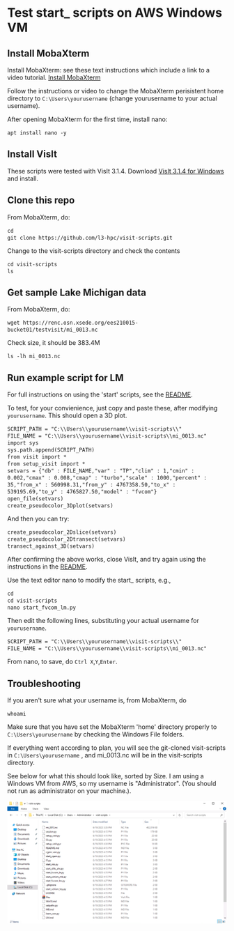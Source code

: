 # Test start_ scripts on AWS Windows VM

## Install MobaXterm

Install MobaXterm: see these text instructions which include a link to a video tutorial. [Install MobaXterm](https://hpc.ncsu.edu/Documents/mobaxterm.php?ref=login)

Follow the instructions or video to change the MobaXterm perisistent home directory to `C:\Users\yourusername` (change yourusername to your actual username).

After opening MobaXterm for the first time, install nano:
```
apt install nano -y
```

## Install VisIt

These scripts were tested with VisIt 3.1.4.  Download [VisIt 3.1.4 for Windows](https://github.com/visit-dav/visit/releases/download/v3.1.4/visit3.1.4_x64.exe) and install.

## Clone this repo

From MobaXterm, do:
```
cd
git clone https://github.com/l3-hpc/visit-scripts.git
```

Change to the visit-scripts directory and check the contents
```
cd visit-scripts
ls
```

## Get sample Lake Michigan data

From MobaXterm, do:
```
wget https://renc.osn.xsede.org/ees210015-bucket01/testvisit/mi_0013.nc
```

Check size, it should be 383.4M
```
ls -lh mi_0013.nc
```

## Run example script for LM

For full instructions on using the 'start' scripts, see the [README](README.md).

To test, for your convienience, just copy and paste these, after modifying `yourusername`.  This should open a 3D plot.
```
SCRIPT_PATH = "C:\\Users\\yourusername\\visit-scripts\\"
FILE_NAME = "C:\\Users\\yourusername\\visit-scripts\\mi_0013.nc"
import sys 
sys.path.append(SCRIPT_PATH)
from visit import *
from setup_visit import *
setvars = {"db" : FILE_NAME,"var" : "TP","clim" : 1,"cmin" : 0.002,"cmax" : 0.008,"cmap" : "turbo","scale" : 1000,"percent" : 35,"from_x" : 560998.31,"from_y" : 4767358.50,"to_x" : 539195.69,"to_y" : 4765827.50,"model" : "fvcom"}
open_file(setvars)
create_pseudocolor_3Dplot(setvars)
```

And then you can try:
```
create_pseudocolor_2Dslice(setvars)
create_pseudocolor_2Dtransect(setvars)
transect_against_3D(setvars)
```

After confirming the above works, close VisIt, and try again using the instructions in the [README](README.md).

Use the text editor nano to modify the start_ scripts, e.g.,
```
cd
cd visit-scripts
nano start_fvcom_lm.py
```
Then edit the following lines, substituting your actual username for `yourusername`.
```
SCRIPT_PATH = "C:\\Users\\yourusername\\visit-scripts\\"
FILE_NAME = "C:\\Users\\yourusername\\visit-scripts\\mi_0013.nc"
```
From nano, to save, do `Ctrl X`,`Y`,`Enter`.

## Troubleshooting

If you aren't sure what your username is, from MobaXterm, do
```
whoami
```

Make sure that you have set the MobaXterm 'home' directory properly to `C:\Users\yourusername` by checking the Windows File folders. 

If everything went according to plan, you will see the git-cloned visit-scripts in `C:\Users\yourusername` , and mi_0013.nc will be in the visit-scripts directory.  

See below for what this should look like, sorted by Size.  I am using a Windows VM from AWS, so my username is "Administrator".  (You should not run as administrator on your machine.). 

![](windowsdir.png)
